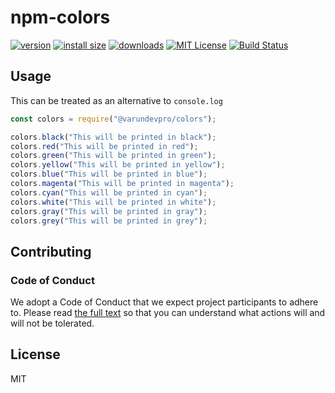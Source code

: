 # npm-colors

[![version](https://img.shields.io/npm/v/@varundevpro/colors.svg?style=flat-square)](http://npm.im/@varundevpro/colors)
[![install size](https://packagephobia.now.sh/badge?p=@varundevpro/colors)](https://packagephobia.now.sh/result?p=@varundevpro/colors)
[![downloads](https://img.shields.io/npm/dm/@varundevpro/colors.svg?style=flat-square)](http://npm-stat.com/charts.html?package=@varundevpro/colors)
[![MIT License](https://img.shields.io/npm/l/@varundevpro/colors.svg?style=flat-square)](http://opensource.org/licenses/MIT)
[![Build Status](https://github.com/varundevpro/npm-colors/workflows/CI/badge.svg?branch=master)](https://github.com/VarunDevPro/npm-colors/actions)

## Usage

This can be treated as an alternative to `console.log`

```js
const colors = require("@varundevpro/colors");

colors.black("This will be printed in black");
colors.red("This will be printed in red");
colors.green("This will be printed in green");
colors.yellow("This will be printed in yellow");
colors.blue("This will be printed in blue");
colors.magenta("This will be printed in magenta");
colors.cyan("This will be printed in cyan");
colors.white("This will be printed in white");
colors.gray("This will be printed in gray");
colors.grey("This will be printed in grey");
```

## Contributing

### Code of Conduct

We adopt a Code of Conduct that we expect project participants to adhere to. Please read [the full text](https://github.com/VarunDevPro/npm-colors/blob/master/.github/CODE_OF_CONDUCT.md) so that you can understand what actions will and will not be tolerated.

## License

MIT
